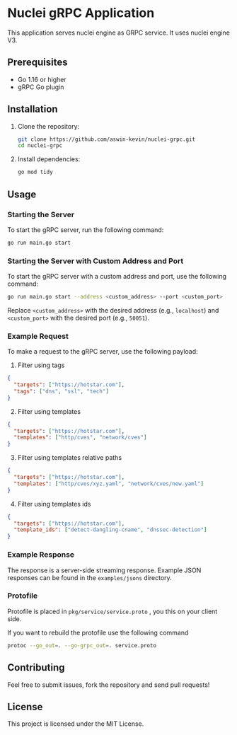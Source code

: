 # Nuclei gRPC Application

This application serves nuclei engine as GRPC service. It uses nuclei engine V3.

## Prerequisites

- Go 1.16 or higher
- gRPC Go plugin

## Installation

1. Clone the repository:

   ```sh
   git clone https://github.com/aswin-kevin/nuclei-grpc.git
   cd nuclei-grpc
   ```

2. Install dependencies:
   ```sh
   go mod tidy
   ```

## Usage

### Starting the Server

To start the gRPC server, run the following command:

```sh
go run main.go start
```

### Starting the Server with Custom Address and Port

To start the gRPC server with a custom address and port, use the following command:

```sh
go run main.go start --address <custom_address> --port <custom_port>
```

Replace `<custom_address>` with the desired address (e.g., `localhost`) and `<custom_port>` with the desired port (e.g., `50051`).

### Example Request

To make a request to the gRPC server, use the following payload:

1. Filter using tags

```json
{
  "targets": ["https://hotstar.com"],
  "tags": ["dns", "ssl", "tech"]
}
```

2. Filter using templates

```json
{
  "targets": ["https://hotstar.com"],
  "templates": ["http/cves", "network/cves"]
}
```

3. Filter using templates relative paths

```json
{
  "targets": ["https://hotstar.com"],
  "templates": ["http/cves/xyz.yaml", "network/cves/new.yaml"]
}
```

4. Filter using templates ids

```json
{
  "targets": ["https://hotstar.com"],
  "template_ids": ["detect-dangling-cname", "dnssec-detection"]
}
```

### Example Response

The response is a server-side streaming response. Example JSON responses can be found in the `examples/jsons` directory.

### Protofile

Protofile is placed in `pkg/service/service.proto` , you this on your client side.

If you want to rebuild the protofile use the following command

```sh
protoc --go_out=. --go-grpc_out=. service.proto
```

## Contributing

Feel free to submit issues, fork the repository and send pull requests!

## License

This project is licensed under the MIT License.
